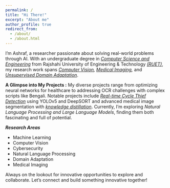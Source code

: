 ```yaml
---
permalink: /
title: "Hi There!"
excerpt: "About me"
author_profile: true
redirect_from: 
  - /about/
  - /about.html
---
```


I’m Ashraf, a researcher passionate about solving real-world problems through AI. With an undergraduate degree in *[Computer Science and Engineering](https://www.cse.ruet.ac.bd/)* from Rajshahi University of Engineering & Technology *[(RUET)](https://www.ruet.ac.bd/)*, my research work spans *[Computer Vision](https://github.com/ashraf-ul-alam-amit/BanglaOngko), [Medical Imaging](https://doi.org/10.1109/ICEEICT62016.2024.10534436),* and *[Unsupervised Domain Adaptation](https://github.com/ashraf-ul-alam-amit/KD-UDA)*.
<!--I've developed advanced frameworks for medical image segmentation and classification and worked with SOTA models to enhance AI applications.-->

**A Glimpse into My Projects :** My diverse projects range from optimizing neural networks for healthcare to addressing OCR challenges with complex scripts like Bengali. Notable projects include *[Real-time Cycle Thief Detection](https://github.com/ashraf-ul-alam-amit/cycle_theif)* using YOLOv5 and DeepSORT and advanced medical image segmentation with *[knowledge distillation](https://github.com/ashraf-ul-alam-amit/KD-UDA)*. Currently, I’m exploring *Natural Language Processing and Large Language Models*, finding them both fascinating and full of potential. 

***Research Areas***
- Machine Learning
- Computer Vision
- Cybersecurity
- Natural Language Processing
- Domain Adaptation
- Medical Imaging

Always on the lookout for innovative opportunities to explore and collaborate. Let’s connect and build something innovative together!



